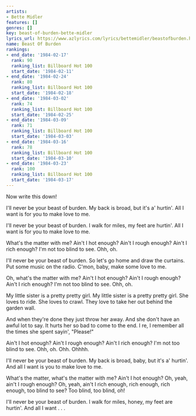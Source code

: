 ```yaml
---
artists:
- Bette Midler
features: []
genres: []
key: beast-of-burden-bette-midler
lyrics_url: https://www.azlyrics.com/lyrics/bettemidler/beastofburden.html
name: Beast Of Burden
rankings:
- end_date: '1984-02-17'
  rank: 90
  ranking_list: Billboard Hot 100
  start_date: '1984-02-11'
- end_date: '1984-02-24'
  rank: 80
  ranking_list: Billboard Hot 100
  start_date: '1984-02-18'
- end_date: '1984-03-02'
  rank: 74
  ranking_list: Billboard Hot 100
  start_date: '1984-02-25'
- end_date: '1984-03-09'
  rank: 71
  ranking_list: Billboard Hot 100
  start_date: '1984-03-03'
- end_date: '1984-03-16'
  rank: 78
  ranking_list: Billboard Hot 100
  start_date: '1984-03-10'
- end_date: '1984-03-23'
  rank: 100
  ranking_list: Billboard Hot 100
  start_date: '1984-03-17'
---
```


Now write this down!

I'll never be your beast of burden.
My back is broad, but it's a' hurtin'.
All I want is for you to make love to me.

I'll never be your beast of burden.
I walk for miles, my feet are hurtin'.
All I want is for you to make love to me.

What's the matter with me?
Ain't I hot enough? Ain't I rough enough?
Ain't I rich enough? I'm not too blind to see. Ohh, oh.

I'll never be your beast of burden.
So let's go home and draw the curtains.
Put some music on the radio.
C'mon, baby, make some love to me.

Oh, what's the matter with me?
Ain't I hot enough? Ain't I rough enough?
Ain't I rich enough? I'm not too blind to see. Ohh, oh.

My little sister is a pretty pretty girl.
My little sister is a pretty pretty girl.
She loves to ride. She loves to crawl.
They love to take her out behind the garden wall.

And when they're done they just throw her away.
And she don't have an awful lot to say.
It hurts her so bad to come to the end.
I re, I remember all the times she spent sayin', "Please!"

Ain't I hot enough? Ain't I rough enough?
Ain't I rich enough? I'm not too blind to see. Ohh, oh.
Ohh. Ohhhh.

I'll never be your beast of burden.
My back is broad, baby, but it's a' hurtin'.
And all I want is you to make love to me.

What's the matter, what's the matter with me?
Ain't I hot enough? Oh, yeah, ain't I rough enough?
Oh, yeah, ain't I rich enough, rich enough, rich enough,
too blind to see? Too blind, too blind, oh!

I'll never be your beast of burden.
I walk for miles, honey, my feet are hurtin'.
And all I want . . .



